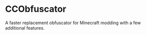 CCObfuscator
============
A faster replacement obfuscator for Minecraft modding with a few additional features.